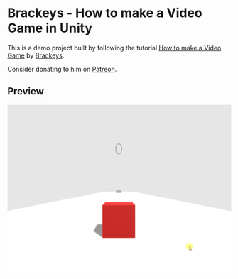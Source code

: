 
# Brackeys - How to make a Video Game in Unity

This is a demo project built by following the tutorial [How to make a Video Game](https://www.youtube.com/playlist?list=PLPV2KyIb3jR53Jce9hP7G5xC4O9AgnOuL) by [Brackeys](https://www.youtube.com/channel/UCYbK_tjZ2OrIZFBvU6CCMiA). 

Consider donating to him on [Patreon](https://www.patreon.com/brackeys).

## Preview

![Preview](Preview.gif)